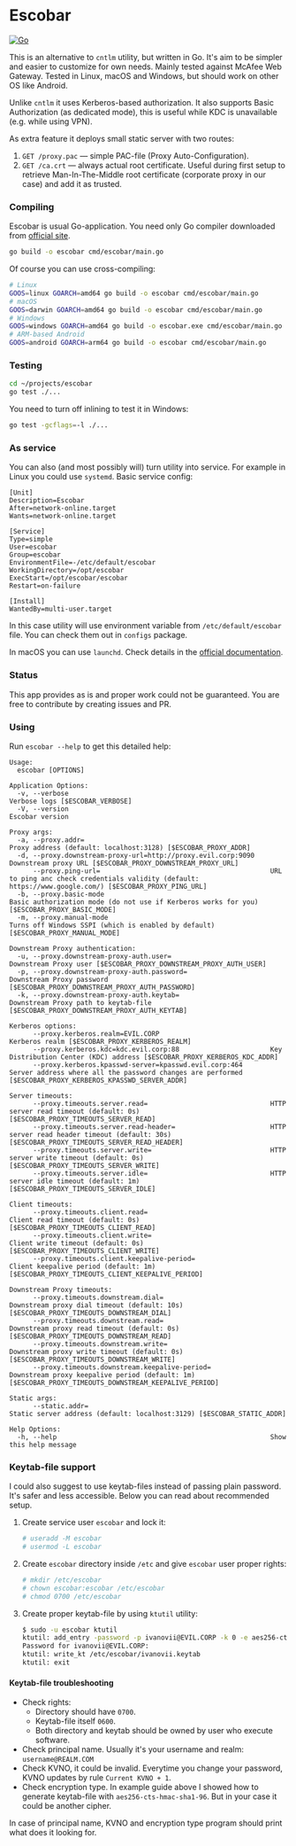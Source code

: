 # Escobar
[![Go](https://github.com/L11R/escobar/actions/workflows/go.yml/badge.svg)](https://github.com/L11R/escobar/actions/workflows/go.yml)

This is an alternative to `cntlm` utility, but written in Go. It's aim to be simpler and easier to customize
for own needs. Mainly tested against McAfee Web Gateway. Tested in Linux, macOS and Windows, but should work on other
OS like Android.

Unlike `cntlm` it uses Kerberos-based authorization. It also supports Basic Authorization (as dedicated mode),
this is useful while KDC is unavailable (e.g. while using VPN).

As extra feature it deploys small static server with two routes:
1. `GET /proxy.pac` — simple PAC-file (Proxy Auto-Configuration).
2. `GET /ca.crt` — always actual root certificate. Useful during first setup to retrieve Man-In-The-Middle root
certificate (corporate proxy in our case) and add it as trusted.

### Compiling
Escobar is usual Go-application. You need only Go compiler downloaded from [official site](https://golang.org/).
```bash
go build -o escobar cmd/escobar/main.go
```

Of course you can use cross-compiling:
```bash
# Linux
GOOS=linux GOARCH=amd64 go build -o escobar cmd/escobar/main.go
# macOS
GOOS=darwin GOARCH=amd64 go build -o escobar cmd/escobar/main.go
# Windows
GOOS=windows GOARCH=amd64 go build -o escobar.exe cmd/escobar/main.go
# ARM-based Android
GOOS=android GOARCH=arm64 go build -o escobar cmd/escobar/main.go
```

### Testing
```bash
cd ~/projects/escobar
go test ./...
```
You need to turn off inlining to test it in Windows:
```bash
go test -gcflags=-l ./...
```

### As service
You can also (and most possibly will) turn utility into service. For example in Linux you could use `systemd`.
Basic service config:
```
[Unit]
Description=Escobar
After=network-online.target
Wants=network-online.target

[Service]
Type=simple
User=escobar
Group=escobar
EnvironmentFile=-/etc/default/escobar
WorkingDirectory=/opt/escobar
ExecStart=/opt/escobar/escobar
Restart=on-failure

[Install]
WantedBy=multi-user.target
```

In this case utility will use environment variable from `/etc/default/escobar` file.
You can check them out in `configs` package.

In macOS you can use `launchd`. Check details in the 
[official documentation](https://developer.apple.com/library/archive/documentation/MacOSX/Conceptual/BPSystemStartup/Chapters/CreatingLaunchdJobs.html).

### Status
This app provides as is and proper work could not be guaranteed.
You are free to contribute by creating issues and PR.

### Using
Run `escobar --help` to get this detailed help:
```
Usage:
  escobar [OPTIONS]

Application Options:
  -v, --verbose                                                   Verbose logs [$ESCOBAR_VERBOSE]
  -V, --version                                                   Escobar version

Proxy args:
  -a, --proxy.addr=                                               Proxy address (default: localhost:3128) [$ESCOBAR_PROXY_ADDR]
  -d, --proxy.downstream-proxy-url=http://proxy.evil.corp:9090    Downstream proxy URL [$ESCOBAR_PROXY_DOWNSTREAM_PROXY_URL]
      --proxy.ping-url=                                           URL to ping anc check credentials validity (default: https://www.google.com/) [$ESCOBAR_PROXY_PING_URL]
  -b, --proxy.basic-mode                                          Basic authorization mode (do not use if Kerberos works for you) [$ESCOBAR_PROXY_BASIC_MODE]
  -m, --proxy.manual-mode                                         Turns off Windows SSPI (which is enabled by default) [$ESCOBAR_PROXY_MANUAL_MODE]

Downstream Proxy authentication:
  -u, --proxy.downstream-proxy-auth.user=                         Downstream Proxy user [$ESCOBAR_PROXY_DOWNSTREAM_PROXY_AUTH_USER]
  -p, --proxy.downstream-proxy-auth.password=                     Downstream Proxy password [$ESCOBAR_PROXY_DOWNSTREAM_PROXY_AUTH_PASSWORD]
  -k, --proxy.downstream-proxy-auth.keytab=                       Downstream Proxy path to keytab-file [$ESCOBAR_PROXY_DOWNSTREAM_PROXY_AUTH_KEYTAB]

Kerberos options:
      --proxy.kerberos.realm=EVIL.CORP                            Kerberos realm [$ESCOBAR_PROXY_KERBEROS_REALM]
      --proxy.kerberos.kdc=kdc.evil.corp:88                       Key Distribution Center (KDC) address [$ESCOBAR_PROXY_KERBEROS_KDC_ADDR]
      --proxy.kerberos.kpasswd-server=kpasswd.evil.corp:464       Server address where all the password changes are performed [$ESCOBAR_PROXY_KERBEROS_KPASSWD_SERVER_ADDR]

Server timeouts:
      --proxy.timeouts.server.read=                               HTTP server read timeout (default: 0s) [$ESCOBAR_PROXY_TIMEOUTS_SERVER_READ]
      --proxy.timeouts.server.read-header=                        HTTP server read header timeout (default: 30s) [$ESCOBAR_PROXY_TIMEOUTS_SERVER_READ_HEADER]
      --proxy.timeouts.server.write=                              HTTP server write timeout (default: 0s) [$ESCOBAR_PROXY_TIMEOUTS_SERVER_WRITE]
      --proxy.timeouts.server.idle=                               HTTP server idle timeout (default: 1m) [$ESCOBAR_PROXY_TIMEOUTS_SERVER_IDLE]

Client timeouts:
      --proxy.timeouts.client.read=                               Client read timeout (default: 0s) [$ESCOBAR_PROXY_TIMEOUTS_CLIENT_READ]
      --proxy.timeouts.client.write=                              Client write timeout (default: 0s) [$ESCOBAR_PROXY_TIMEOUTS_CLIENT_WRITE]
      --proxy.timeouts.client.keepalive-period=                   Client keepalive period (default: 1m) [$ESCOBAR_PROXY_TIMEOUTS_CLIENT_KEEPALIVE_PERIOD]

Downstream Proxy timeouts:
      --proxy.timeouts.downstream.dial=                           Downstream proxy dial timeout (default: 10s) [$ESCOBAR_PROXY_TIMEOUTS_DOWNSTREAM_DIAL]
      --proxy.timeouts.downstream.read=                           Downstream proxy read timeout (default: 0s) [$ESCOBAR_PROXY_TIMEOUTS_DOWNSTREAM_READ]
      --proxy.timeouts.downstream.write=                          Downstream proxy write timeout (default: 0s) [$ESCOBAR_PROXY_TIMEOUTS_DOWNSTREAM_WRITE]
      --proxy.timeouts.downstream.keepalive-period=               Downstream proxy keepalive period (default: 1m) [$ESCOBAR_PROXY_TIMEOUTS_DOWNSTREAM_KEEPALIVE_PERIOD]

Static args:
      --static.addr=                                              Static server address (default: localhost:3129) [$ESCOBAR_STATIC_ADDR]

Help Options:
  -h, --help                                                      Show this help message
```

### Keytab-file support
I could also suggest to use keytab-files instead of passing plain password. It's safer and less accessible.
Below you can read about recommended setup.

1. Create service user `escobar` and lock it:

    ```bash
    # useradd -M escobar
    # usermod -L escobar
    ```
2. Create `escobar` directory inside `/etc` and give `escobar` user proper rights:

    ```bash
    # mkdir /etc/escobar
    # chown escobar:escobar /etc/escobar
    # chmod 0700 /etc/escobar
    ```
3. Create proper keytab-file by using `ktutil` utility:

    ```bash
    $ sudo -u escobar ktutil
    ktutil: add_entry -password -p ivanovii@EVIL.CORP -k 0 -e aes256-cts-hmac-sha1-96
    Password for ivanovii@EVIL.CORP:
    ktutil: write_kt /etc/escobar/ivanovii.keytab
    ktutil: exit
    ```

#### Keytab-file troubleshooting
* Check rights:
    * Directory should have `0700`.
    * Keytab-file itself `0600`.
    * Both directory and keytab should be owned by user who execute software.
* Check principal name. Usually it's your username and realm: `username@REALM.COM`
* Check KVNO, it could be invalid. Everytime you change your password, KVNO updates by rule `Current KVNO + 1`.
* Check encryption type. In example guide above I showed how to generate keytab-file with `aes256-cts-hmac-sha1-96`.
But in your case it could be another cipher.

In case of principal name, KVNO and encryption type program should print what does it looking for.

